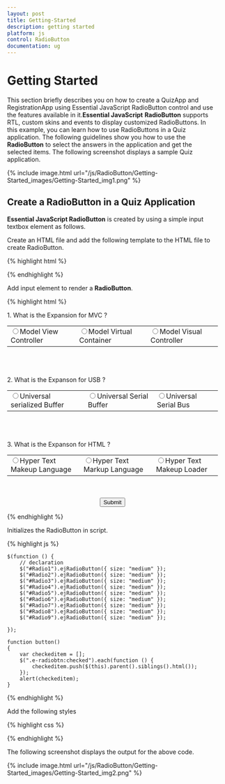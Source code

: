 ```yaml
---
layout: post
title: Getting-Started
description: getting started
platform: js
control: RadioButton
documentation: ug
---
```


# Getting Started

This section briefly describes you on how to create a QuizApp and RegistrationApp using Essential JavaScript RadioButton control and use the features available in it.**Essential JavaScript** **RadioButton** supports RTL, custom skins and events to display customized RadioButtons. In this example, you can learn how to use RadioButtons in a Quiz application. The following guidelines show you how to use the **RadioButton** to select the answers in the application and get the selected items. The following screenshot displays a sample Quiz application.


{% include image.html url="/js/RadioButton/Getting-Started_images/Getting-Started_img1.png" %}

## Create a RadioButton in a Quiz Application

**Essential JavaScript RadioButton** is created by using a simple input textbox element as follows.

Create an HTML file and add the following template to the HTML file to create RadioButton.

{% highlight html %}

<html>
<head>
    <meta name="viewport" content="width=device-width, initial-scale=1.0" charset="utf-8"  />
     <!-- Style sheet for default theme (flat azure) -->
    <link href="http://cdn.syncfusion.com/{{ site.releaseversion }}/js/web/flat-azure/ej.web.all.min.css"rel="stylesheet"/>
    <!--Scripts-->
    <script src="http://cdn.syncfusion.com/js/assets/external/jquery-1.10.2.min.js"></script>
    <script src="http://cdn.syncfusion.com/js/assets/external/jquery.globalize.min.js"> </script>
    <script src="http://cdn.syncfusion.com/js/assets/external/jquery.easing.1.3.min.js"> </script>
    <script src="http://cdn.syncfusion.com/{{ site.releaseversion }}/js/web/ej.web.all.min.js"></script>
    <!--Add custom scripts here -->
</head>
    <body>
        <!-- Add RadioButton element here --> 
    </body>
</html>

{% endhighlight %}

Add input element to render a **RadioButton**.


{% highlight html %}

<div>
    1. What is the Expansion for MVC ? <br />
    <table>
        <tr>
            <td >
                <input type="radio" name="small1" id="Radio1" /><label for="Radio1" >Model View Controller</label></td>
            <td  colspan="2">
                <input type="radio" name="small1" id="Radio2" /><label for="Radio2" >Model Virtual Container</label></td>
            <td colspan="2">
                <input type="radio" name="small1" id="Radio3" /><label for="Radio3" >Model Visual Controller</label></td>
        </tr>
    </table>
    <br/><br/><br/>
    2.  What is the Expanson for USB ?<br />
    <table>
        <tr>
            <td >
                <input type="radio" name="small2" id="Radio4" /><label for="Radio4" >Universal serialized Buffer</label></td>
            <td>
                <input type="radio" name="small2" id="Radio5" /><label for="Radio5" >Universal Serial Buffer</label></td>
            <td>
                <input type="radio" name="small2" id="Radio6" /><label for="Radio6" >Universal Serial Bus</label></td>
        </tr>
    </table>
    <br/><br/><br/>
    3.   What is the Expanson for HTML ?<br />
    <table>
        <tr>
            <td>
                <input type="radio" name="small3" id="Radio7" /><label for="Radio7" >Hyper Text Makeup Language</label></td>
            <td>
                <input type="radio" name="small3" id="Radio8" /><label for="Radio8" >Hyper Text Markup Language</label></td>
            <td>
                <input type="radio" name="small3" id="Radio9" /><label for="Radio9" >Hyper Text Makeup Loader</label></td>
        </tr>
    </table>
    <br/><br/><center>
   <button id="submitid" onclick="button()">Submit</button></center>
</div>
   
{% endhighlight %}



Initializes the RadioButton in script.



{% highlight js %}


    $(function () {
        // declaration
        $("#Radio1").ejRadioButton({ size: "medium" });
        $("#Radio2").ejRadioButton({ size: "medium" });
        $("#Radio3").ejRadioButton({ size: "medium" });
        $("#Radio4").ejRadioButton({ size: "medium" });
        $("#Radio5").ejRadioButton({ size: "medium" });
        $("#Radio6").ejRadioButton({ size: "medium" });
        $("#Radio7").ejRadioButton({ size: "medium" });
        $("#Radio8").ejRadioButton({ size: "medium" });
        $("#Radio9").ejRadioButton({ size: "medium" });
    
    });
    
    function button()
    {
        var checkeditem = [];
        $(".e-radiobtn:checked").each(function () {
            checkeditem.push($(this).parent().siblings().html());
        });
        alert(checkeditem);
    }



{% endhighlight %}



 Add the following styles


{% highlight css %}

<style>
    html, body {
        width: 71%;
        margin: 0;
    }

    .frame {
        width: 80%;
    }
</style>


{% endhighlight %}


The following screenshot displays the output for the above code.



{% include image.html url="/js/RadioButton/Getting-Started_images/Getting-Started_img2.png" %}

